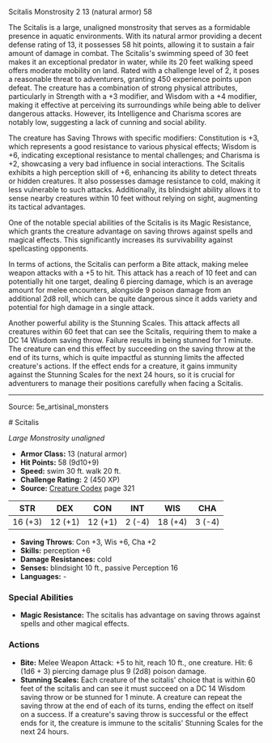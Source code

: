 <MonsterName/>Scitalis</MonsterName>
<CreatureType/>Monstrosity</CreatureType>
<CR/>2</CR>
<AC/>13 (natural armor)</AC>
<HP/>58</HP>
<summary>The Scitalis is a large, unaligned monstrosity that serves as a formidable presence in aquatic environments. With its natural armor providing a decent defense rating of 13, it possesses 58 hit points, allowing it to sustain a fair amount of damage in combat. The Scitalis's swimming speed of 30 feet makes it an exceptional predator in water, while its 20 feet walking speed offers moderate mobility on land. Rated with a challenge level of 2, it poses a reasonable threat to adventurers, granting 450 experience points upon defeat. The creature has a combination of strong physical attributes, particularly in Strength with a +3 modifier, and Wisdom with a +4 modifier, making it effective at perceiving its surroundings while being able to deliver dangerous attacks. However, its Intelligence and Charisma scores are notably low, suggesting a lack of cunning and social ability. </summary>

<detail>

The creature has Saving Throws with specific modifiers: Constitution is +3, which represents a good resistance to various physical effects; Wisdom is +6, indicating exceptional resistance to mental challenges; and Charisma is +2, showcasing a very bad influence in social interactions. The Scitalis exhibits a high perception skill of +6, enhancing its ability to detect threats or hidden creatures. It also possesses damage resistance to cold, making it less vulnerable to such attacks. Additionally, its blindsight ability allows it to sense nearby creatures within 10 feet without relying on sight, augmenting its tactical advantages. 

One of the notable special abilities of the Scitalis is its Magic Resistance, which grants the creature advantage on saving throws against spells and magical effects. This significantly increases its survivability against spellcasting opponents. 

In terms of actions, the Scitalis can perform a Bite attack, making melee weapon attacks with a +5 to hit. This attack has a reach of 10 feet and can potentially hit one target, dealing 6 piercing damage, which is an average amount for melee encounters, alongside 9 poison damage from an additional 2d8 roll, which can be quite dangerous since it adds variety and potential for high damage in a single attack.

Another powerful ability is the Stunning Scales. This attack affects all creatures within 60 feet that can see the Scitalis, requiring them to make a DC 14 Wisdom saving throw. Failure results in being stunned for 1 minute. The creature can end this effect by succeeding on the saving throw at the end of its turns, which is quite impactful as stunning limits the affected creature's actions. If the effect ends for a creature, it gains immunity against the Stunning Scales for the next 24 hours, so it is crucial for adventurers to manage their positions carefully when facing a Scitalis.</detail>



---

Source: 5e_artisinal_monsters

<statblock>
# Scitalis

*Large* *Monstrosity* *unaligned*

- **Armor Class:** 13 (natural armor)
- **Hit Points:** 58 (9d10+9)
- **Speed:** swim 30 ft. walk 20 ft.
- **Challenge Rating:** 2 (450 XP)
- **Source:** [Creature Codex](https://koboldpress.com/kpstore/product/creature-codex-for-5th-edition-dnd) page 321

| STR | DEX | CON | INT | WIS | CHA |
| --- | --- | --- | --- | --- | --- |
| 16 (+3) | 12 (+1) | 12 (+1) | 2 (-4) | 18 (+4) | 3 (-4) |

- **Saving Throws**: Con +3, Wis +6, Cha +2
- **Skills:** perception +6
- **Damage Resistances:** cold
- **Senses:** blindsight 10 ft., passive Perception 16
- **Languages:** -

### Special Abilities

- **Magic Resistance:** The scitalis has advantage on saving throws against spells and other magical effects.

### Actions

- **Bite:** Melee Weapon Attack: +5 to hit, reach 10 ft., one creature. Hit: 6 (1d6 + 3) piercing damage plus 9 (2d8) poison damage.
- **Stunning Scales:** Each creature of the scitalis' choice that is within 60 feet of the scitalis and can see it must succeed on a DC 14 Wisdom saving throw or be stunned for 1 minute. A creature can repeat the saving throw at the end of each of its turns, ending the effect on itself on a success. If a creature's saving throw is successful or the effect ends for it, the creature is immune to the scitalis' Stunning Scales for the next 24 hours.


</statblock>


